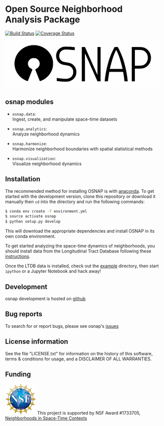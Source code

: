 # Open Source Neighborhood Analysis Package
[![Build Status](https://travis-ci.com/spatialucr/osnap.svg?branch=master)](https://travis-ci.com/spatialucr/osnap)  [![Coverage Status](https://coveralls.io/repos/github/spatialucr/osnap/badge.svg?branch=master)](https://coveralls.io/github/spatialucr/osnap?branch=master)

<img src="doc/osnap.png" alt="osnap" width="500"/>


## osnap modules

- `osnap.data`:  
Ingest, create, and manipulate space-time datasets

- `osnap.analytics`:  
Analyze neighborhood dynamics

- `osnap.harmonize`:  
Harmonize neighborhood boundaries with spatial statistical methods

- `osnap.visualization`:    
Visualize neighborhood dynamics

## Installation
The recommended method for installing OSNAP is with [anaconda](https://www.anaconda.com/download/). To get started with the development version, clone this repository or download it manually then `cd` into the directory and run the following commands:

```bash
$ conda env create -f environment.yml
$ source activate osnap 
$ python setup.py develop
```

This will download the appropriate dependencies and install OSNAP in its own conda environment.

To get started analyzing the space-time dynamics of neighborhoods, you should install data from the Longitudinal Tract Database following these [instructions](https://github.com/spatialucr/osnap/tree/master/osnap/data/README.md).

Once the LTDB data is installed, check out the [example](https://github.com/spatialucr/osnap/tree/master/osnap/examples) directory, then start `ipython` or a Jupyter Notebook and hack away!

## Development

osnap development is hosted on [github](https://github.com/spatialucr/osnap)


## Bug reports

To search for or report bugs, please see osnap's [issues](http://github.com/spatialucr/osnap/issues)


## License information

See the file "LICENSE.txt" for information on the history of this
software, terms & conditions for usage, and a DISCLAIMER OF ALL
WARRANTIES.

## Funding
<img src="doc/nsf_logo.jpg" width=100 /> This project is supported by NSF Award #1733705, [Neighborhoods in Space-Time Contexts](https://www.nsf.gov/awardsearch/showAward?AWD_ID=1733705&HistoricalAwards=false)
